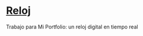 # [Reloj](https://www.amadeocutinireloj.netlify.app)
Trabajo para Mi Portfolio: un reloj digital en tiempo real
